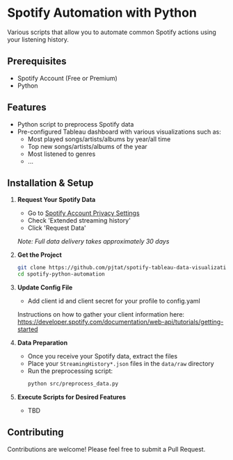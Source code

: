 # Spotify Automation with Python

Various scripts that allow you to automate common Spotify actions using your listening history. 

## Prerequisites
- Spotify Account (Free or Premium)
- Python 

## Features 
- Python script to preprocess Spotify data
- Pre-configured Tableau dashboard with various visualizations such as:
  - Most played songs/artists/albums by year/all time
  - Top new songs/artists/albums of the year
  - Most listened to genres 
  - ...

## Installation & Setup

1. **Request Your Spotify Data**
   - Go to [Spotify Account Privacy Settings](https://www.spotify.com/us/account/privacy/)
   - Check 'Extended streaming history'
   - Click 'Request Data'
   
   *Note: Full data delivery takes approximately 30 days*

2. **Get the Project**
   ```bash
   git clone https://github.com/pjtat/spotify-tableau-data-visualization.git
   cd spotify-python-automation
   ```

3. **Update Config File**
   - Add client id and client secret for your profile to config.yaml 
   
   Instructions on how to gather your client information here: https://developer.spotify.com/documentation/web-api/tutorials/getting-started

4. **Data Preparation**
   - Once you receive your Spotify data, extract the files
   - Place your `StreamingHistory*.json` files in the `data/raw` directory
   - Run the preprocessing script:
     ```bash
     python src/preprocess_data.py
     ```

5. **Execute Scripts for Desired Features**
   - TBD

## Contributing
Contributions are welcome! Please feel free to submit a Pull Request.